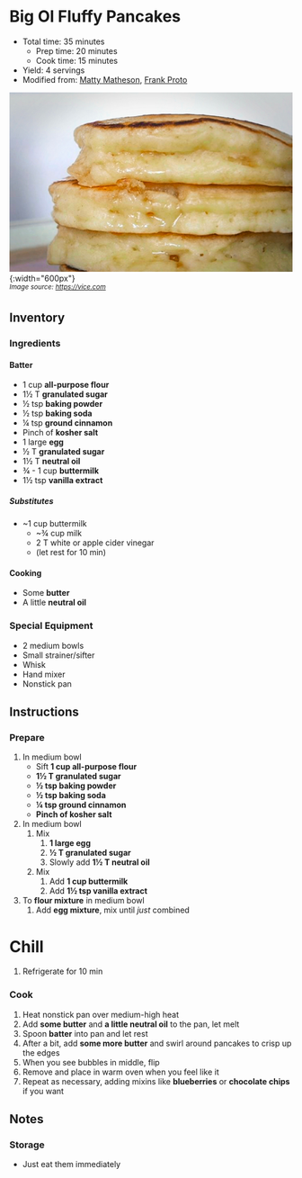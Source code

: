 # Big Ol Fluffy Pancakes

- Total time: 35 minutes
    - Prep time: 20 minutes
    - Cook time: 15 minutes
- Yield: 4 servings
- Modified from: [Matty Matheson](https://www.youtube.com/watch?v=2iWUUcW08ac), [Frank Proto](https://youtu.be/vkcHmpKxFwg)

![](./hero.jpg){:width="600px"}
<br />
_<sup>Image source: <https://vice.com></sup>_

## Inventory

### Ingredients

#### Batter

- 1 cup **all-purpose flour**
- 1½ T **granulated sugar**
- ½ tsp **baking powder**
- ½ tsp **baking soda**
- ¼ tsp **ground cinnamon**
- Pinch of **kosher salt**
- 1 large **egg**
- ½ T **granulated sugar**
- 1½ T **neutral oil**
- ¾ - 1 cup **buttermilk**
- 1½ tsp **vanilla extract**

##### Substitutes

- ~1 cup buttermilk
    - ~¾ cup milk
    - 2 T white or apple cider vinegar
    - (let rest for 10 min)

#### Cooking

- Some **butter**
- A little **neutral oil**

### Special Equipment

- 2 medium bowls
- Small strainer/sifter
- Whisk
- Hand mixer
- Nonstick pan

## Instructions

### Prepare

1. In medium bowl
    - Sift **1 cup all-purpose flour**
    - **1½ T granulated sugar**
    - **½ tsp baking powder**
    - **½ tsp baking soda**
    - **¼ tsp ground cinnamon**
    - **Pinch of kosher salt**
1. In medium bowl
    1. Mix
        1. **1 large egg**
        1. **½ T granulated sugar**
        1. Slowly add **1½ T neutral oil**
    1. Mix
        1. Add **1 cup buttermilk**
        1. Add **1½ tsp vanilla extract**
1. To **flour mixture** in medium bowl
    1. Add **egg mixture**, mix until _just_ combined

# Chill

1. Refrigerate for 10 min

### Cook

1. Heat nonstick pan over medium-high heat
1. Add **some butter** and **a little neutral oil** to the pan, let melt
1. Spoon **batter** into pan and let rest
1. After a bit, add **some more butter** and swirl around pancakes to crisp up the edges
1. When you see bubbles in middle, flip
1. Remove and place in warm oven when you feel like it
1. Repeat as necessary, adding mixins like **blueberries** or **chocolate chips** if you want

## Notes

### Storage

- Just eat them immediately
